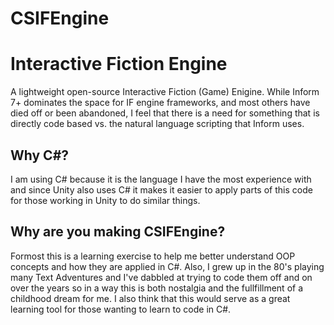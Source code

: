 # CSIFEngine
 # Interactive Fiction Engine 
 
 A lightweight open-source Interactive Fiction (Game) Enigine.   While Inform 7+ dominates the space for IF engine frameworks, 
 and most others have died off or been abandoned, I feel that there is a need for something that is directly code based vs. the 
 natural language scripting that Inform uses.  
 
 ## Why C#?
 
 I am using C# because it is the language I have the most experience with and since Unity also uses C# it makes it easier
 to apply parts of this code for those working in Unity to do similar things.

## Why are you making CSIFEngine?

Formost this is a learning exercise to help me better understand OOP concepts and how they are applied in C#. Also, I grew up
in the 80's playing many Text Adventures and I've dabbled at trying to code them off and on over the years so in a way this
is both nostalgia and the fullfillment of a childhood dream for me.  I also think that this would serve as a great learning tool
for those wanting to learn to code in C#.
